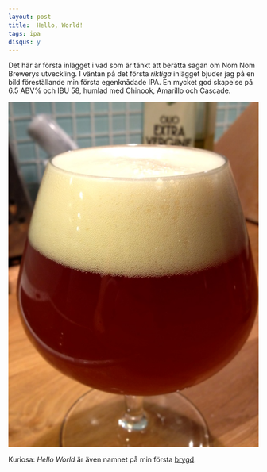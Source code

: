 ```yaml
---
layout: post
title:  Hello, World!
tags: ipa
disqus: y
---
```

Det här är första inlägget i vad som är tänkt att berätta sagan om Nom Nom Brewerys utveckling.
I väntan på det första *riktiga* inlägget bjuder jag på en bild föreställande min första egenknådade IPA. 
En mycket god skapelse på 6.5 ABV% och IBU 58, humlad med Chinook, Amarillo och Cascade.

![Hello World](/assets/helloworld.jpg)

Kuriosa: *Hello World* är även namnet på min första [brygd](http://instagram.com/p/WHlHr8y2He/).
